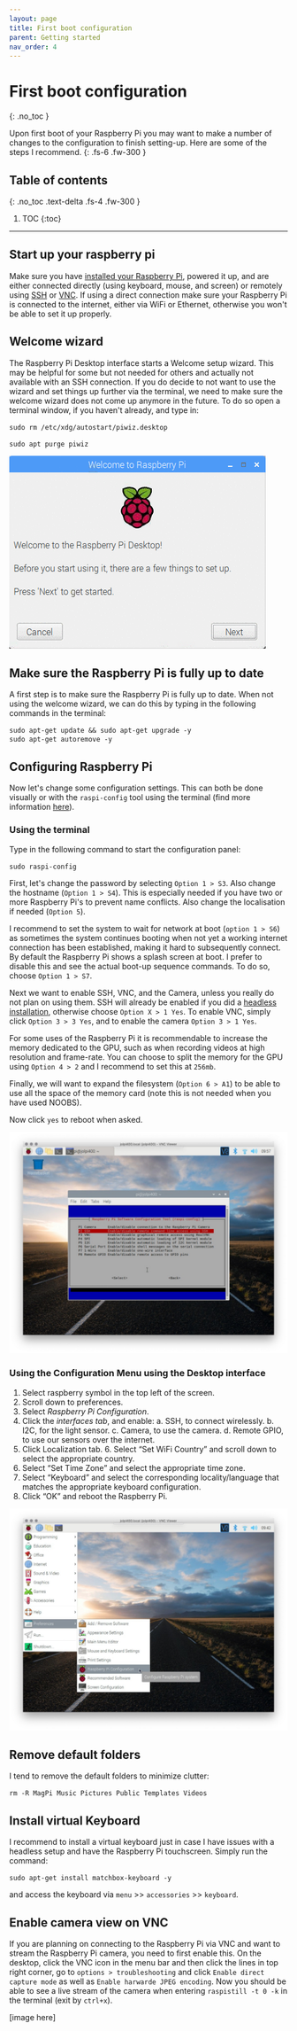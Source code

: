 ```yaml
---
layout: page
title: First boot configuration
parent: Getting started
nav_order: 4
---
```


# First boot configuration
{: .no_toc }

Upon first boot of your Raspberry Pi you may want to make a number of changes to the configuration to finish setting-up. Here are some of the steps I recommend.
{: .fs-6 .fw-300 }


## Table of contents
{: .no_toc .text-delta .fs-4 .fw-300 }

1. TOC
{:toc}
---

## Start up your raspberry pi
Make sure you have  [installed your Raspberry Pi](http://), powered it up, and are either connected directly (using keyboard, mouse, and screen) or remotely using [SSH](http://) or [VNC](http://). If using a direct connection make sure your Raspberry Pi is connected to the internet, either via WiFi or Ethernet, otherwise you won't be able to set it up properly.

## Welcome wizard
The Raspberry Pi Desktop interface starts a Welcome setup wizard. This may be helpful for some but not needed for others and actually not available with an SSH connection. If you do decide to not want to use the wizard and set things up further via the terminal, we need to make sure the welcome wizard does not come up anymore in the future. To do so open a terminal window, if you haven't already, and type in:

```
sudo rm /etc/xdg/autostart/piwiz.desktop
```

```
sudo apt purge piwiz
```

[![Welcome Wizard](/assets/images/piwiz.gif?style=centerimgmed)](/assets/images/piwiz.gif)

## Make sure the Raspberry Pi is fully up to date
A first step is to make sure the Raspberry Pi is fully up to date. When not using the welcome wizard, we can do this by typing in the following commands in the terminal:

```
sudo apt-get update && sudo apt-get upgrade -y
sudo apt-get autoremove -y
```

## Configuring Raspberry Pi
Now let's change some configuration settings. This can both be done visually or with the `raspi-config` tool using the terminal (find more information [here](https://www.raspberrypi.org/documentation/configuration/raspi-config.md)).

### Using the terminal
Type in the following command to start the configuration panel:

```
sudo raspi-config
```

First, let's change the password by selecting `Option 1 > S3`. Also change the hostname (`Option 1 > S4`). This is especially needed if you have two or more Raspberry Pi's to prevent name conflicts. Also change the localisation if needed (`Option 5`).

I recommend to set the system to wait for network at boot (`option 1 > S6`) as sometimes the system continues booting when not yet a working internet connection has been established, making it hard to subsequently connect. By default the Raspberry Pi shows a splash screen at boot. I prefer to disable this and see the actual boot-up sequence commands. To do so, choose `Option 1 > S7`.

Next we want to enable SSH, VNC, and the Camera, unless you really do not plan on using them. SSH will already be enabled if you did a [headless installation](http://), otherwise choose `Option X > 1 Yes`. To enable VNC, simply click `Option 3 > 3 Yes`, and to enable the camera `Option 3 > 1 Yes`.

For some uses of the Raspberry Pi it is recommendable to increase the memory dedicated to the GPU, such as when recording videos at high resolution and frame-rate. You can choose to split the memory for the GPU using `Option 4 > 2` and I recommend to set this at `256mb`.

Finally, we will want to expand the filesystem (`Option 6 > A1`) to be able to use all the space of the memory card (note this is not needed when you have used NOOBS).

Now click `yes` to reboot when asked.

[![SSH terminal configuration](/assets/images/terminal-ssh-configuration.jpg?style=centerimgmed)](/assets/images/terminal-ssh-configuration.jpg)

### Using the Configuration Menu using the Desktop interface
 1. Select raspberry symbol in the top left of the screen.
 2. Scroll down to preferences.
 3. Select *Raspberry Pi Configuration*.
 4. Click the *interfaces tab*, and enable: a. SSH, to connect wirelessly. b. I2C, for the light sensor. c. Camera, to use the camera. d. Remote GPIO, to use our sensors over the internet.
5. Click Localization tab. 6. Select “Set WiFi Country” and scroll down to select the appropriate country.
7. Select “Set Time Zone” and select the appropriate time zone.
8. Select “Keyboard” and select the corresponding locality/language that matches the appropriate keyboard configuration.
9. Click “OK” and reboot the Raspberry Pi.

[![Desktop Configuration](/assets/images/desktop-configuration.jpg?style=centerimgmed)](/assets/images/desktop-configuration.jpg)

## Remove default folders
I tend to remove the default folders to minimize clutter:

```
rm -R MagPi Music Pictures Public Templates Videos
```

## Install virtual Keyboard
I recommend to install a virtual keyboard just in case I have issues with a headless setup and have the Raspberry Pi touchscreen. Simply run the command:

```
sudo apt-get install matchbox-keyboard -y
```

and access the keyboard via `menu` >> `accessories` >> `keyboard`.

## Enable camera view on VNC
If you are planning on connecting to the Raspberry Pi via VNC and want to stream the Raspberry Pi camera, you need to first enable this. On the desktop, click the VNC icon in the menu bar and then click the lines in top right corner, go to `options > troubleshooting` and click `Enable direct capture mode` as well as `Enable harwarde JPEG encoding`. Now you should be able to see a live stream of the camera when entering `raspistill -t 0 -k` in the terminal (exit by `ctrl+x`).

[image here]
